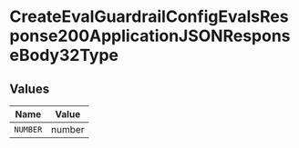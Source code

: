 # CreateEvalGuardrailConfigEvalsResponse200ApplicationJSONResponseBody32Type


## Values

| Name     | Value    |
| -------- | -------- |
| `NUMBER` | number   |